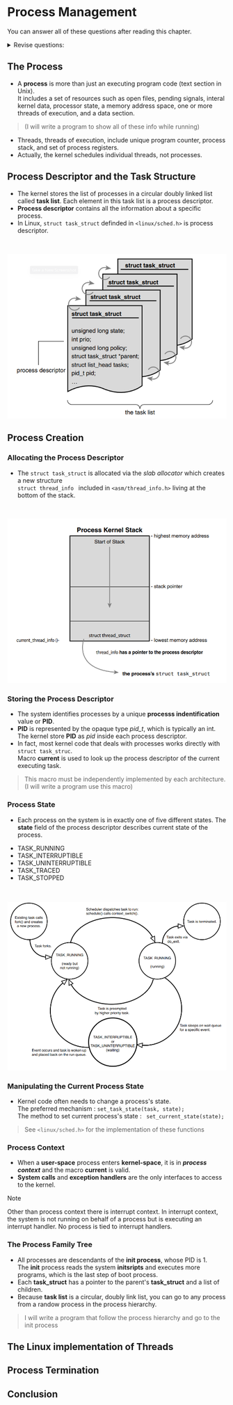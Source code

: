 # Process Management
You can answer all of these questions after reading this chapter.
<details>
    <summary>Revise questions: </summary>

        - What is process ?
        - What is thread ?
        - What is process descriptor? 
        - How does kernel store process descriptors?  
        - How does kernel allocate process descriptors?
        - What is process state and how to manipulate them ?
        - How many process states are there ?
        - What is process context ?
        - What is the first process in system (PID = 1) ?
</details>

## The Process
- A __process__ is more than just an executing program code (text section in Unix).
<br>It includes a set of resources such as open files, pending signals, interal kernel data, processor state, a memory address space, one or more threads of execution, and a data section. 
> (I will write a program to show all of these info while running)
- Threads, threads of execution, include unique program counter, process stack, and set of process registers.
- Actually, the kernel schedules individual threads, not processes.

## Process Descriptor and the Task Structure
- The kernel stores the list of processes in a circular doubly linked list called **task list**. Each element in this task list is a process descriptor.
- **Process descriptor** contains all the information about a specific process. 
- In Linux, ```struct task_struct``` definded in ```<linux/sched.h>``` is process descriptor. 
<br>

![the process desriptor and task list](../imgs/task-list.png)

## Process Creation

### Allocating the Process Descriptor
- The ```struct task_struct``` is allocated via the _slab allocator_ which creates a new structure 
<br>```struct thread_info ``` included in ```<asm/thread_info.h>``` living at the bottom of the stack.
<br>

![the process descriptor and kernel stack](../imgs/kernel-stack.png)

### Storing the Process Descriptor
- The system identifies processes by a unique **processs indentification** value or **PID**.
- **PID** is represented by the opaque type *pid_t*, which is typically an int. <br>
The kernel store **PID** as _pid_ inside each process descriptor.
- In fact, most kernel code that deals with processes works directly with ```struct task_struc```. 
<br>Macro **current** is used to look up the process descriptor of the current executing task.
> This macro must be independently implemented by each architecture. (I will write a program use this macro)

### Process State
- Each process on the system is in exactly one of five different states. The **state** field of the process descriptor describes current state of the process.
+ TASK_RUNNING
+ TASK_INTERRUPTIBLE
+ TASK_UNINTERRUPTIBLE
+ TASK_TRACED
+ TASK_STOPPED
<br>

![flow chart of process state](../imgs/flow-of-process.png)

### Manipulating the Current Process State
- Kernel code often needs to change a process's state. 
<br>The preferred mechanism : ```set_task_state(task, state);```
<br>The method to set current process's state : ``` set_current_state(state);```
> See ```<linux/sched.h>``` for the implementation of these functions

### Process Context
- When a __user-space__ process enters __kernel-space__, it is in ***process context*** and the macro __current__ is valid.
- __System calls__ and __exception handlers__ are the only interfaces to access to the kernel.
> [!NOTE]
> Other than process context there is interrupt context. In interrupt context, the system is not running on behalf of a process but is executing an interrupt handler. No process is tied to interrupt handlers.
    
### The Process Family Tree    
- All processes are descendants of the __init process__, whose PID is 1. 
<br>The __init__ process reads the system __initsripts__ and executes more programs, which is the last step of boot process.
- Each __task_struct__ has a pointer to the parent's __task_struct__ and a list of children.
- Because __task list__ is a circular, doubly link list, you can go to any process from a randow process in the process hierarchy.
> I will write a program that follow the process hierarchy and go to the init process
## The Linux implementation of Threads
## Process Termination
## Conclusion
